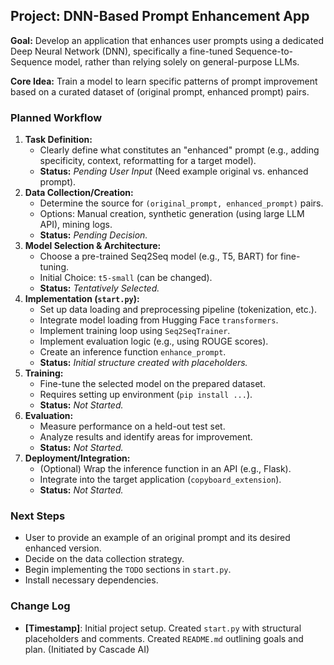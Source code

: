 ## Project: DNN-Based Prompt Enhancement App

**Goal:** Develop an application that enhances user prompts using a dedicated Deep Neural Network (DNN), specifically a fine-tuned Sequence-to-Sequence model, rather than relying solely on general-purpose LLMs.

**Core Idea:** Train a model to learn specific patterns of prompt improvement based on a curated dataset of (original prompt, enhanced prompt) pairs.

### Planned Workflow

1.  **Task Definition:**
    *   Clearly define what constitutes an "enhanced" prompt (e.g., adding specificity, context, reformatting for a target model).
    *   **Status:** *Pending User Input* (Need example original vs. enhanced prompt).
2.  **Data Collection/Creation:**
    *   Determine the source for `(original_prompt, enhanced_prompt)` pairs.
    *   Options: Manual creation, synthetic generation (using large LLM API), mining logs.
    *   **Status:** *Pending Decision.*
3.  **Model Selection & Architecture:**
    *   Choose a pre-trained Seq2Seq model (e.g., T5, BART) for fine-tuning.
    *   Initial Choice: `t5-small` (can be changed).
    *   **Status:** *Tentatively Selected.*
4.  **Implementation (`start.py`):**
    *   Set up data loading and preprocessing pipeline (tokenization, etc.).
    *   Integrate model loading from Hugging Face `transformers`.
    *   Implement training loop using `Seq2SeqTrainer`.
    *   Implement evaluation logic (e.g., using ROUGE scores).
    *   Create an inference function `enhance_prompt`.
    *   **Status:** *Initial structure created with placeholders.*
5.  **Training:**
    *   Fine-tune the selected model on the prepared dataset.
    *   Requires setting up environment (`pip install ...`).
    *   **Status:** *Not Started.*
6.  **Evaluation:**
    *   Measure performance on a held-out test set.
    *   Analyze results and identify areas for improvement.
    *   **Status:** *Not Started.*
7.  **Deployment/Integration:**
    *   (Optional) Wrap the inference function in an API (e.g., Flask).
    *   Integrate into the target application (`copyboard_extension`).
    *   **Status:** *Not Started.*

### Next Steps

*   User to provide an example of an original prompt and its desired enhanced version.
*   Decide on the data collection strategy.
*   Begin implementing the `TODO` sections in `start.py`.
*   Install necessary dependencies.

### Change Log

*   **[Timestamp]**: Initial project setup. Created `start.py` with structural placeholders and comments. Created `README.md` outlining goals and plan. (Initiated by Cascade AI)

